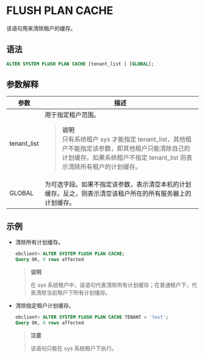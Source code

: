 # FLUSH PLAN CACHE

该语句用来清除租户的缓存。

## 语法

```sql
ALTER SYSTEM FLUSH PLAN CACHE [tenant_list ] [GLOBAL];
```

## 参数解释

| 参数 | 描述 |
| --- | --- |
| tenant_list | 用于指定租户范围。<blockquote>**说明**</br>只有系统租户 sys 才能指定 tenant_list，其他租户不能指定该参数，即其他租户只能清除自己的计划缓存。如果系统租户不指定 tenant_list 则表示清除所有租户的计划缓存。 |
| GLOBAL | 为可选字段。如果不指定该参数，表示清空本机的计划缓存。反之，则表示清空该租户所在的所有服务器上的计划缓存。</blockquote> |

## 示例

- 清除所有计划缓存。

     ```sql
     obclient> ALTER SYSTEM FLUSH PLAN CACHE;
     Query OK, 0 rows affected
     ```

     >**说明**
     >
     >在 sys 系统租户中，该语句代表清除所有计划缓存；在普通租户下，代表清除当前租户下所有计划缓存。

- 清除指定租户计划缓存。

     ```sql
     obclient> ALTER SYSTEM FLUSH PLAN CACHE TENANT = 'test';
     Query OK, 0 rows affected
     ```

     > **注意**
     >
     > 该语句只能在 sys 系统租户下执行。
